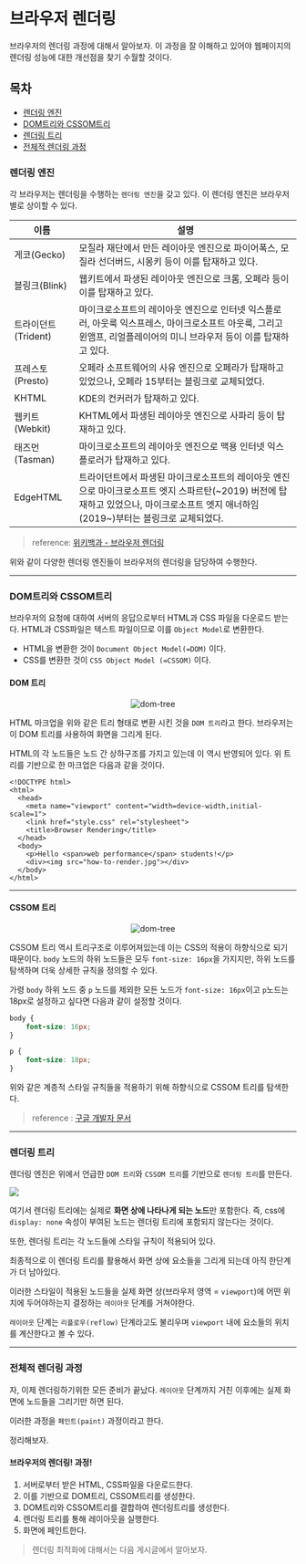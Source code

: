 # 브라우저 렌더링

브라우저의 렌더링 과정에 대해서 알아보자.
이 과정을 잘 이해하고 있어야 웹페이지의 렌더링 성능에 대한 개선점을 찾기 수월할 것이다.

## 목차
- [렌더링 엔진](#렌더링-엔진)
- [DOM트리와 CSSOM트리](#dom트리와-cssom트리)
- [렌더링 트리](#렌더링-트리)
- [전체적 렌더링 과정](#전체적-렌더링-과정)

### 렌더링 엔진

각 브라우저는 렌더링을 수행하는 `렌더링 엔진`을 갖고 있다.
이 렌더링 엔진은 브라우저 별로 상이할 수 있다.

| 이름 | 설명 |
| - | - |
게코(Gecko)|	모질라 재단에서 만든 레이아웃 엔진으로 파이어폭스, 모질라 선더버드, 시몽키 등이 이를 탑재하고 있다.|
블링크(Blink) |	웹키트에서 파생된 레이아웃 엔진으로 크롬, 오페라 등이 이를 탑재하고 있다.
트라이던트(Trident) |	마이크로소프트의 레이아웃 엔진으로 인터넷 익스플로러, 아웃룩 익스프레스, 마이크로소프트 아웃룩, 그리고 윈앰프, 리얼플레이어의 미니 브라우저 등이 이를 탑재하고 있다. |
프레스토(Presto) |	오페라 소프트웨어의 사유 엔진으로 오페라가 탑재하고 있었으나, 오페라 15부터는 블링크로 교체되었다.
KHTML |	KDE의 컨커러가 탑재하고 있다.
웹키트(Webkit) |	KHTML에서 파생된 레이아웃 엔진으로 사파리 등이 탑재하고 있다.
태즈먼(Tasman) |	마이크로소프트의 레이아웃 엔진으로 맥용 인터넷 익스플로러가 탑재하고 있다.
EdgeHTML|	트라이던트에서 파생된 마이크로소프트의 레이아웃 엔진으로 마이크로소프트 엣지 스파르탄(~2019) 버전에 탑재하고 있었으나, 마이크로소프트 엣지 애너하임(2019~)부터는 블링크로 교체되었다.

> reference: [위키백과 - 브라우저 렌더링](https://ko.wikipedia.org/wiki/%EB%B8%8C%EB%9D%BC%EC%9A%B0%EC%A0%80_%EC%97%94%EC%A7%84)

위와 같이 다양한 렌더링 엔진들이 브라우저의 렌더링을 담당하여 수행한다.

---

### DOM트리와 CSSOM트리

브라우저의 요청에 대하여 서버의 응답으로부터 HTML과 CSS 파일을 다운로드 받는다. HTML과 CSS파일은 텍스트 파일이므로 이를 `Object Model`로 변환한다. 
- HTML을 변환한 것이 `Document Object Model(=DOM)` 이다.
- CSS를 변환한 것이 `CSS Object Model (=CSSOM)` 이다.


#### DOM 트리
<p align="center">
  <img src="https://developers.google.com/web/fundamentals/performance/critical-rendering-path/images/dom-tree.png?hl=ko" alt="dom-tree"  />
</p>

HTML 마크업을 위와 같은 트리 형태로 변환 시킨 것을 `DOM 트리`라고 한다.
브라우저는 이 DOM 트리를 사용하여 화면을 그리게 된다.

HTML의 각 노드들은 노드 간 상하구조를 가지고 있는데 이 역시 반영되어 있다. 위 트리를 기반으로 한 마크업은 다음과 같을 것이다.
```htmlembedded=
<!DOCTYPE html>
<html>
  <head>
    <meta name="viewport" content="width=device-width,initial-scale=1">
    <link href="style.css" rel="stylesheet">
    <title>Browser Rendering</title>
  </head>
  <body>
    <p>Hello <span>web performance</span> students!</p>
    <div><img src="how-to-render.jpg"></div>
  </body>
</html> 
```
--- 


#### CSSOM 트리
<p align="center">
  <img src="https://developers.google.com/web/fundamentals/performance/critical-rendering-path/images/cssom-tree.png?hl=ko" alt="dom-tree"  />
</p>


CSSOM 트리 역시 트리구조로 이루어져있는데 이는 CSS의 적용이 하향식으로 되기 때문이다. 
`body` 노드의 하위 노드들은 모두 `font-size: 16px`을 가지지만, 하위 노드를 탐색하며 더욱 상세한 규칙을 정의할 수 있다.

가령 `body` 하위 노드 중 `p` 노드를 제외한 모든 노드가 `font-size: 16px`이고 `p`노드는 18px로 설정하고 싶다면 다음과 같이 설정할 것이다.

```css
body {
    font-size: 16px;
}

p {
    font-size: 18px;
}
```

위와 같은 계층적 스타일 규칙들을 적용하기 위해 하향식으로 CSSOM 트리를 탐색한다.


> reference : [구글 개발자 문서](https://developers.google.com/web/fundamentals/performance/critical-rendering-path/constructing-the-object-model?hl=ko)

---

### 렌더링 트리

렌더링 엔진은 위에서 언급한 `DOM 트리`와 `CSSOM 트리`를 기반으로 `렌더링 트리`를 만든다.

![](https://developers.google.com/web/fundamentals/performance/critical-rendering-path/images/render-tree-construction.png?hl=ko)

여기서 렌더링 트리에는 실제로 **화면 상에 나타나게 되는 노드**만 포함한다. 
즉, css에 `display: none` 속성이 부여된 노드는 렌더링 트리에 포함되지 않는다는 것이다.


또한, 렌더링 트리는 각 노드들에 스타일 규칙이 적용되어 있다.

최종적으로 이 렌더링 트리를 활용해서 화면 상에 요소들을 그리게 되는데 아직 한단계가 더 남아있다.

이러한 스타일이 적용된 노드들을 실제 화면 상(브라우저 영역 = `viewport`)에 어떤 위치에 두어야하는지 결정하는 `레이아웃` 단계를 거쳐야한다.

`레이아웃` 단계는 `리플로우(reflow)` 단계라고도 불리우며 `viewport` 내에 요소들의 위치를 계산한다고 볼 수 있다.

---
### 전체적 렌더링 과정
자, 이제 렌더링하기위한 모든 준비가 끝났다.
`레이아웃` 단계까지 거친 이후에는 실제 화면에 노드들을 그리기만 하면 된다.

이러한 과정을 `페인트(paint)` 과정이라고 한다.

정리해보자.

#### 브라우저의 렌더링! 과정!
1. 서버로부터 받은 HTML, CSS파일을 다운로드한다.
2. 이를 기반으로 DOM트리, CSSOM트리를 생성한다.
3. DOM트리와 CSSOM트리를 결합하여 렌더링트리를 생성한다.
4. 렌더링 트리를 통해 레이아웃을 실행한다.
5. 화면에 페인트한다.



> 렌더링 최적화에 대해서는 다음 게시글에서 알아보자.
